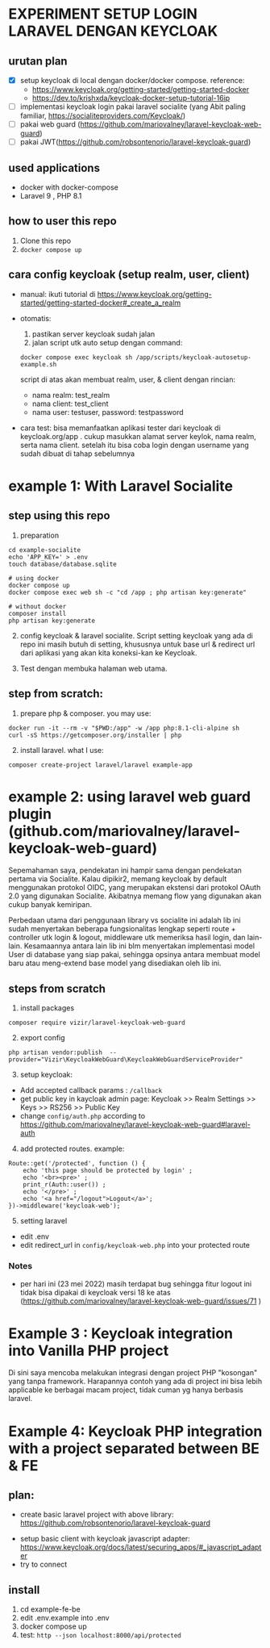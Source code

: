 EXPERIMENT SETUP LOGIN LARAVEL DENGAN KEYCLOAK
==============================================

## urutan plan
- [x] setup keycloak di local dengan docker/docker compose. reference:
  - https://www.keycloak.org/getting-started/getting-started-docker
  - https://dev.to/krishxda/keycloak-docker-setup-tutorial-16ip
- [ ] implementasi keycloak login pakai laravel socialite (yang Abit paling familiar, https://socialiteproviders.com/Keycloak/)
- [ ] pakai web guard (https://github.com/mariovalney/laravel-keycloak-web-guard)
- [ ] pakai JWT(https://github.com/robsontenorio/laravel-keycloak-guard)

## used applications
- docker with docker-compose
- Laravel 9 , PHP 8.1

## how to user this repo

1. Clone this repo
2. `docker compose up`

## cara config keycloak (setup realm, user, client)
- manual: ikuti tutorial di https://www.keycloak.org/getting-started/getting-started-docker#_create_a_realm
- otomatis:
  1. pastikan server keycloak sudah jalan
  2. jalan script utk auto setup dengan command:

    ```
    docker compose exec keycloak sh /app/scripts/keycloak-autosetup-example.sh
    ```

    script di atas akan membuat realm, user, & client dengan rincian:
    - nama realm: test_realm
    - nama client: test_client
    - nama user: testuser, password: testpassword
- cara test: bisa memanfaatkan aplikasi tester dari keycloak di keycloak.org/app . cukup masukkan alamat server keylok, nama realm, serta nama client. setelah itu bisa coba login dengan username yang sudah dibuat di tahap sebelumnya

# example 1: With Laravel Socialite

## step using this repo
1. preparation
  ```
  cd example-socialite
  echo 'APP_KEY=' > .env
  touch database/database.sqlite

  # using docker
  docker compose up
  docker compose exec web sh -c "cd /app ; php artisan key:generate"

  # without docker
  composer install
  php artisan key:generate
  ```

2. config keycloak & laravel socialite. Script setting keycloak yang ada di repo ini masih butuh di setting, khususnya untuk base url & redirect url dari aplikasi yang akan kita koneksi-kan ke Keycloak.

3. Test dengan membuka halaman web utama.

## step from scratch:
1. prepare php & composer. you may use:
  ```
  docker run -it --rm -v "$PWD:/app" -w /app php:8.1-cli-alpine sh
  curl -sS https://getcomposer.org/installer | php
  ```
2. install laravel. what I use:
  ```
  composer create-project laravel/laravel example-app
  ```

# example 2: using laravel web guard plugin (github.com/mariovalney/laravel-keycloak-web-guard)

Sepemahaman saya, pendekatan ini hampir sama dengan pendekatan pertama via Socialite. Kalau dipikir2, memang keycloak by default menggunakan protokol OIDC, yang merupakan ekstensi dari protokol OAuth 2.0 yang digunakan Socialite. Akibatnya memang flow yang digunakan akan cukup banyak kemiripan.

Perbedaan utama dari penggunaan library vs socialite ini adalah lib ini sudah menyertakan beberapa fungsionalitas lengkap seperti route + controller utk login & logout, middleware utk memeriksa hasil login, dan lain-lain. Kesamaannya antara lain lib ini blm menyertakan implementasi model User di database yang siap pakai, sehingga opsinya antara membuat model baru atau meng-extend base model yang disediakan oleh lib ini.

## steps from scratch
1. install packages
  ```
  composer require vizir/laravel-keycloak-web-guard
  ```
2. export config
  ```
  php artisan vendor:publish  --provider="Vizir\KeycloakWebGuard\KeycloakWebGuardServiceProvider"

  ```
3. setup keycloak:
  - Add accepted callback params : `/callback`
  - get public key in kaycloak admin page: Keycloak >> Realm Settings >> Keys >> RS256 >> Public Key
  - change `config/auth.php` according to https://github.com/mariovalney/laravel-keycloak-web-guard#laravel-auth
4. add protected routes. example:
  ```
  Route::get('/protected', function () {
      echo 'this page should be protected by login' ;
      echo '<br><pre>' ;
      print_r(Auth::user()) ;
      echo '</pre>' ;
      echo '<a href="/logout">Logout</a>';
  })->middleware('keycloak-web');
  ```
5. setting laravel
  - edit .env
  - edit redirect_url in `config/keycloak-web.php` into your protected route

### Notes
- per hari ini (23 mei 2022) masih terdapat bug sehingga fitur logout ini tidak bisa dipakai di keycloak versi 18 ke atas (https://github.com/mariovalney/laravel-keycloak-web-guard/issues/71 )

# Example 3 : Keycloak integration into Vanilla PHP project

Di sini saya mencoba melakukan integrasi dengan project PHP "kosongan" yang tanpa framework. Harapannya contoh yang ada di project ini bisa lebih applicable ke berbagai macam project, tidak cuman yg hanya berbasis laravel.

# Example 4: Keycloak PHP integration with a project separated between BE & FE

## plan:
  + create basic laravel project with above library: https://github.com/robsontenorio/laravel-keycloak-guard
  - setup basic client with keycloak javascript adapter: https://www.keycloak.org/docs/latest/securing_apps/#_javascript_adapter
  - try to connect

## install
1. cd example-fe-be
2. edit .env.example into .env
3. docker compose up
4. test: `http --json localhost:8000/api/protected`



